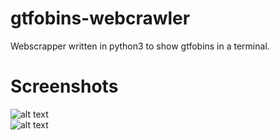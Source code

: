 # gtfobins-webcrawler
Webscrapper written in python3 to show gtfobins in a terminal.   

# Screenshots
![alt text](https://github.com/0bfxGH0ST/gtfobins-webscrapper/blob/main/screenshots/screenshot01.png)  
![alt text](https://github.com/0bfxGH0ST/gtfobins-webscrapper/blob/main/screenshots/screenshot2.png)  
